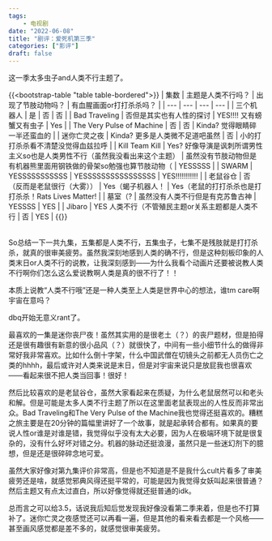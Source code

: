 ```yaml
---
tags:
    - 电视剧
date: "2022-06-08"
title: "剧评：爱死机第三季"
categories: ["影评"]
draft: false
---
```

这一季太多虫子and人类不行主题了。

{{<bootstrap-table "table table-bordered">}}
| 集数 | 主题是人类不行吗？ | 出现了节肢动物吗？ | 有血腥画面or打打杀杀吗？ |
| --- | --- | --- | --- |
| 三个机器人 | 是 | 否 | 否 |
| Bad Traveling | 否但是其实也有人性的探讨 | YES!!!! 又有螃蟹又有虫子 | Yes |
| The Very Pulse of Machine | 否 | 否 | Kinda? 觉得眼睛碎一半还蛮血的 |
| 迷你亡灵之夜 | Kinda? 更多是人类微不足道吧虽然 | 否 | 小的打打杀杀看不清楚没觉得血兹拉呼 |
| Kill Team Kill | Yes? 好像导演是讽刺所谓男性主义so也是人类男性不行（虽然我没看出来这个主题） | 虽然没有节肢动物但是有机器熊里面用钢铁做的骨架so勉强也算节肢动物（ | YESSSSS |
| SWARM | YESSSSSSSSSSS | YESSSSSSSSSSSSSSSS | YES!!!!!!!!!!! |
| 老鼠谷仓 | 否（反而是老鼠很行（大雾）） | Yes（蝎子机器人！ | Yes（老鼠的打打杀杀也是打打杀杀！Rats Lives Matter! |
| 墓室（? | 虽然没有人类不行但是有克苏鲁古神 | YESSSS | YES |
| Jibaro | YES 人类不行（不管殖民主题or关系主题都是人类不行 | 否 | YES |
{{</bootstrap-table>}}

<br />
So总结一下一共九集，五集都是人类不行，五集虫子，七集不是残肢就是打打杀杀，就真的很审美疲劳。虽然我深刻地感到人类的确不行，但是这种刻板印象的人类末日or人类不行的说教，让我深刻感到——为什么我看个动画片还要被说教人类不行啊你们怎么这么爱说教啊人类是真的很不行了！！

本质上说教“人类不行哦”还是一种人类至上人类是世界中心的想法，谁tm care啊宇宙在意吗？

dbq开始无意义rant了。

最喜欢的一集是迷你丧尸夜！虽然其实用的是很老土（？）的丧尸题材，但是拍得还是很有趣很有新意的很小品风（？）就很快了，中间有一些小细节什么的做得非常好我非常喜欢。比如什么倒十字架，什么中国武僧在切镜头之前都无人员伤亡之类的hhhh，最后或许对人类来说是末日，但是对宇宙来说只是放屁我也很喜欢——看起来很不把人类当回事！很好！

然后比较喜欢的是老鼠谷仓，虽然大家看起来在质疑，为什么老鼠居然可以和老头和解。但是可能是太多人类不行主题了所以在这里面老鼠表现出的人性反而非常出众。Bad Traveling和The Very Pulse of the Machine我也觉得还挺喜欢的。糟糕之旅主要是在20分钟的篇幅里讲好了一个故事，就是起承转合都有。如果真的要说人性or谁是对谁是错，我觉得似乎没有太大必要，因为人在极端环境下就是很复杂的，没有什么好坏对错之分。机器的脉动还挺浪漫，虽然只是一些迷幻剂下的臆想，但是还是很碎碎念地可爱。

虽然大家好像对第九集评价非常高，但是也不知道是不是我什么cult片看多了审美疲劳还是啥，就感觉邪典风得还挺平常的，可能是因为我觉得女妖叫起来很普通？然后主题又有点太过直白，所以好像觉得就还挺普通的idk。

总而言之可以给3.5，话说我后知后觉发现我好像没看第二季来着，但是也不打算补了。迷你亡灵之夜感觉还可以再看一遍，但是其他的看来看去都是一个风格——甚至画风感觉都是差不多的，就感觉很审美疲劳。